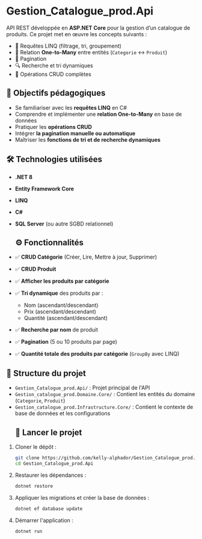 # Gestion_Catalogue_prod.Api
API REST développée en **ASP.NET Core** pour la gestion d’un catalogue de produits. Ce projet met en œuvre les concepts suivants :

- 🔁 Requêtes LINQ (filtrage, tri, groupement)
- 🔗 Relation **One-to-Many** entre entités (`Categorie` ↔ `Produit`)
- 📄 Pagination
- 🔍 Recherche et tri dynamiques
- 💾 Opérations CRUD complètes

## 🎯 Objectifs pédagogiques

- Se familiariser avec les **requêtes LINQ** en C#
- Comprendre et implémenter une **relation One-to-Many** en base de données
- Pratiquer les **opérations CRUD**
- Intégrer **la pagination manuelle ou automatique**
- Maîtriser les **fonctions de tri et de recherche dynamiques**

## 🛠️ Technologies utilisées

- **.NET 8**
- **Entity Framework Core**
- **LINQ**
- **C#**
- **SQL Server** (ou autre SGBD relationnel)
  ## ⚙️ Fonctionnalités

- ✅ **CRUD Catégorie** (Créer, Lire, Mettre à jour, Supprimer)
- ✅ **CRUD Produit**
- ✅ **Afficher les produits par catégorie**
- ✅ **Tri dynamique** des produits par :
  - Nom (ascendant/descendant)
  - Prix (ascendant/descendant)
  - Quantité (ascendant/descendant)
- ✅ **Recherche par nom** de produit
- ✅ **Pagination** (5 ou 10 produits par page)
- ✅ **Quantité totale des produits par catégorie** (`GroupBy` avec LINQ)

## 📁 Structure du projet

- `Gestion_Catalogue_prod.Api/` : Projet principal de l'API
- `Gestion_catalogue_prod.Domaine.Core/` : Contient les entités du domaine (`Categorie`, `Produit`)
- `Gestion_catalogue_prod.Infrastructure.Core/` : Contient le contexte de base de données et les configurations
  ## 🚀 Lancer le projet

1. Cloner le dépôt :

   ```bash
   git clone https://github.com/kelly-alphador/Gestion_Catalogue_prod.Api.git
   cd Gestion_Catalogue_prod.Api
2. Restaurer les dépendances :
   ```bash
   dotnet restore
3. Appliquer les migrations et créer la base de données : 
   ```bash
   dotnet ef database update
4. Démarrer l'application :
   ```bash
   dotnet run
